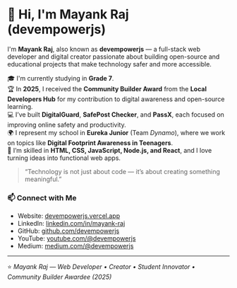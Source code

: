 # 👋 Hi, I'm Mayank Raj (devempowerjs)

I'm **Mayank Raj**, also known as **devempowerjs** — a full-stack web developer and digital creator passionate about building open-source and educational projects that make technology safer and more accessible.

🎓 I'm currently studying in **Grade 7**.  
🏆 In **2025**, I received the **Community Builder Award** from the **Local Developers Hub** for my contribution to digital awareness and open-source learning.  
💻 I’ve built **DigitalGuard**, **SafePost Checker**, and **PassX**, each focused on improving online safety and productivity.  
🌍 I represent my school in **Eureka Junior** (Team *Dynamo*), where we work on topics like **Digital Footprint Awareness in Teenagers**.  
🚀 I’m skilled in **HTML, CSS, JavaScript, Node.js, and React**, and I love turning ideas into functional web apps.

> “Technology is not just about code — it’s about creating something meaningful.”

### 📫 Connect with Me
- Website: [devempowerjs.vercel.app](https://devempowerjs.vercel.app)
- LinkedIn: [linkedin.com/in/mayank-raj](https://www.linkedin.com/in/devempowerjs)
- GitHub: [github.com/devempowerjs](https://github.com/devempowerjs)
- YouTube: [youtube.com/@devempowerjs](https://www.youtube.com/@devempowerjs)
- Medium: [medium.com/@devempowerjs](https://medium.com/@devempowerjs)

---

⭐️ *Mayank Raj — Web Developer • Creator • Student Innovator • Community Builder Awardee (2025)*
